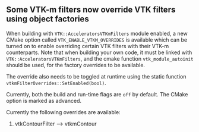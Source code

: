 ## Some VTK-m filters now override VTK filters using object factories

When building with `VTK::AcceleratorsVTKmFilters` module enabled, a new CMake option called
`VTK_ENABLE_VTKM_OVERRIDES` is available which can be turned on to enable overriding
certain VTK filters with their VTK-m counterparts. Note that when building your own code,
it must be linked with `VTK::AcceleratorsVTKmFilters`, and the cmake function
`vtk_module_autoinit` should be used, for the factory overrides to be available.

The override also needs to be toggled at runtime using the static function
`vtkmFilterOverrides::SetEnabled(bool)`.

Currently, both the build and run-time flags are `off` by default. The CMake option is
marked as advanced.

Currently the following overrides are available:
1. vtkContourFilter --> vtkmContour
